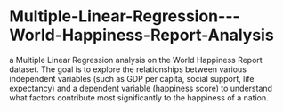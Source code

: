 # Multiple-Linear-Regression---World-Happiness-Report-Analysis
 a Multiple Linear Regression analysis on the World Happiness Report dataset. The goal is to explore the relationships between various independent variables (such as GDP per capita, social support, life expectancy) and a dependent variable (happiness score) to understand what factors contribute most significantly to the happiness of a nation.
